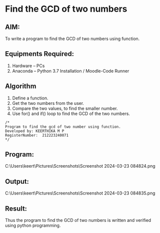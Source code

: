 # Find the GCD of two numbers

## AIM:
To write a program to find the GCD of two numbers using function.

## Equipments Required:
1. Hardware – PCs
2. Anaconda – Python 3.7 Installation / Moodle-Code Runner

## Algorithm
1. Define a function.
2. Get the two numbers from the user.
3. Compare the two values, to find the smaller number.
4. Use for() and if() loop to find the GCD of the two numbers.


```
/*
Program to find the gcd of two number using function.
Developed by: KEERTHIKA M P
RegisterNumber:  212223240071
*/
```
## Program:
C:\Users\keert\Pictures\Screenshots\Screenshot 2024-03-23 084824.png


## Output:
C:\Users\keert\Pictures\Screenshots\Screenshot 2024-03-23 084835.png



## Result:
Thus the program to find the GCD of two numbers is written and verified using python programming.
